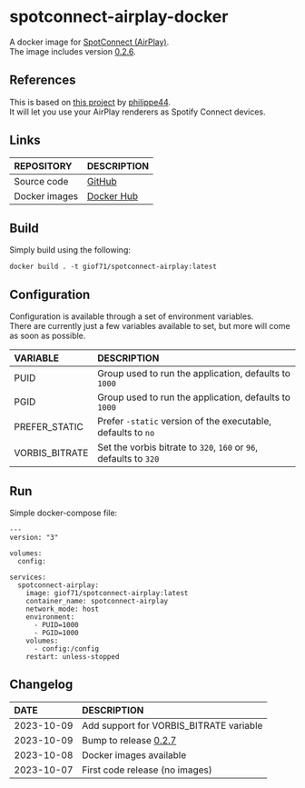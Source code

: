 # spotconnect-airplay-docker

A docker image for [SpotConnect (AirPlay)](https://github.com/philippe44/SpotConnect).  
The image includes version [0.2.6](https://github.com/philippe44/SpotConnect/releases/tag/0.2.6).  

## References

This is based on [this project](https://github.com/philippe44/SpotConnect) by [philippe44](https://github.com/philippe44).  
It will let you use your AirPlay renderers as Spotify Connect devices.  

## Links

REPOSITORY|DESCRIPTION
:---|:---
Source code|[GitHub](https://github.com/GioF71/spotconnect-airplay-docker)
Docker images|[Docker Hub](https://hub.docker.com/r/giof71/spotconnect-airplay)

## Build

Simply build using the following:

```
docker build . -t giof71/spotconnect-airplay:latest
```

## Configuration

Configuration is available through a set of environment variables.  
There are currently just a few variables available to set, but more will come as soon as possible.  

VARIABLE|DESCRIPTION
:---|:---
PUID|Group used to run the application, defaults to `1000`
PGID|Group used to run the application, defaults to `1000`
PREFER_STATIC|Prefer `-static` version of the executable, defaults to `no`
VORBIS_BITRATE|Set the vorbis bitrate to `320`, `160` or `96`, defaults to `320`

## Run

Simple docker-compose file:

```
---
version: "3"

volumes:
  config:

services:
  spotconnect-airplay:
    image: giof71/spotconnect-airplay:latest
    container_name: spotconnect-airplay
    network_mode: host
    environment:
      - PUID=1000
      - PGID=1000
    volumes:
      - config:/config
    restart: unless-stopped
```

## Changelog

DATE|DESCRIPTION
:---|:---
2023-10-09|Add support for VORBIS_BITRATE variable
2023-10-09|Bump to release [0.2.7](https://github.com/philippe44/SpotConnect/releases/tag/0.2.7)
2023-10-08|Docker images available
2023-10-07|First code release (no images)
